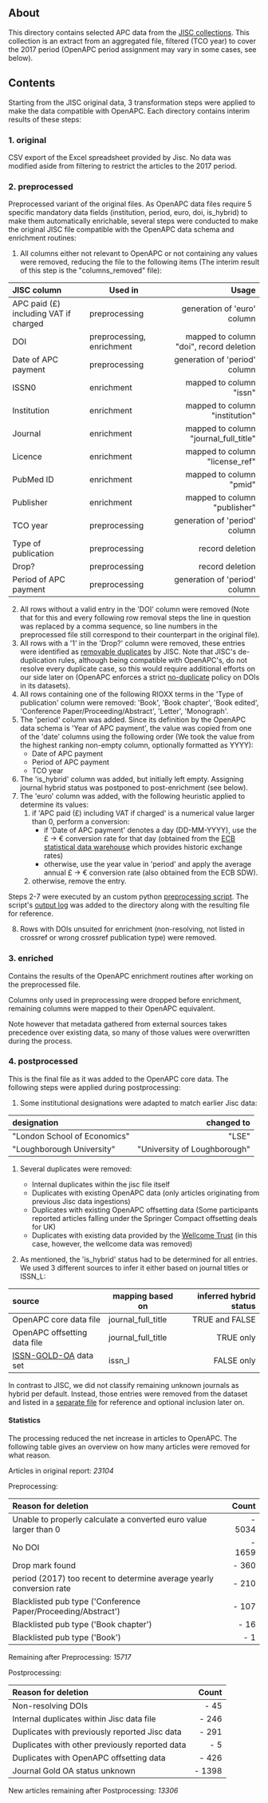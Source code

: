 
## About

This directory contains selected APC data from the [JISC collections](https://www.jisc-collections.ac.uk/Jisc-Monitor/APC-data-collection/). This collection is an extract from an aggregated file, filtered (TCO year) to cover the 2017 period (OpenAPC period assignment may vary in some cases, see below).

## Contents

Starting from the JISC original data, 3 transformation steps were applied to make the data compatible with OpenAPC. Each directory contains interim results of these steps:

### 1. original

CSV export of the Excel spreadsheet provided by Jisc. No data was modified aside from filtering to restrict the articles to the 2017 period.

### 2. preprocessed

Preprocessed variant of the original files. As OpenAPC data files require 5 specific mandatory data fields (institution, period, euro, doi, is_hybrid) to make them automatically enrichable, several steps were conducted to make the original JISC file compatible with the OpenAPC data schema and enrichment routines:

1. All columns either not relevant to OpenAPC or not containing any values were removed, reducing the file to the following items (The interim result of this step is the "columns_removed" file):

| JISC column                                         | Used in                   | Usage                                           |  
|:----------------------------------------------------|---------------------------|------------------------------------------------:|
| APC paid (£) including VAT if charged               | preprocessing             | generation of 'euro' column                     |
| DOI                                                 | preprocessing, enrichment | mapped to column "doi", record deletion         |
| Date of APC payment                                 | preprocessing             | generation of 'period' column                   |
| ISSN0                                               | enrichment                | mapped to column "issn"                         |
| Institution                                         | enrichment                | mapped to column "institution"                  |
| Journal                                             | enrichment                | mapped to column "journal_full_title"           |
| Licence                                             | enrichment                | mapped to column "license_ref"                  |
| PubMed ID                                           | enrichment                | mapped to column "pmid"                         |
| Publisher                                           | enrichment                | mapped to column "publisher"                    |
| TCO year                                            | preprocessing             | generation of 'period' column                   |
| Type of publication                                 | preprocessing             | record deletion                                 |
| Drop?                                               | preprocessing             | record deletion                                 |
| Period of APC payment                               | preprocessing             | generation of 'period' column                   |
 
2. All rows without a valid entry in the 'DOI' column were removed (Note that for this and every following row removal steps the line in question was replaced by a comma sequence, so line numbers in the preprocessed file still correspond to their counterpart in the original file).
3. All rows with a '1' in the 'Drop?' column were removed, these entries were identified as [removable duplicates](https://nbviewer.jupyter.org/github/kshamash/Article-processing-charges/blob/master/Autogenerate%20APC%20report.ipynb#De-duplication) by JISC. Note that JISC's de-duplication rules, although being compatible with OpenAPC's, do not resolve every duplicate case, so this would require additional efforts on our side later on (OpenAPC enforces a strict [no-duplicate](https://github.com/OpenAPC/openapc-de/wiki/Data-Integrity-Testing#interdependent-tests) policy on DOIs in its datasets).
4. All rows containing one of the following RIOXX terms in the 'Type of publication' column were removed: 'Book', 'Book chapter', 'Book edited', 'Conference Paper/Proceeding/Abstract', 'Letter', 'Monograph'.
5. The 'period' column was added. Since its definition by the OpenAPC data schema is 'Year of APC payment', the value was copied from one of the 'date' columns using the following order (We took the value from the highest ranking non-empty column, optionally formatted as YYYY):
    - Date of APC payment
    - Period of APC payment
    - TCO year
6. The 'is_hybrid' column was added, but initially left empty. Assigning journal hybrid status was postponed to post-enrichment (see below).
7. The 'euro' column was added, with the following heuristic applied to determine its values:
    1. if 'APC paid (£) including VAT if charged' is a numerical value larger than 0, perform a conversion:
        - if 'Date of APC payment' denotes a day (DD-MM-YYYY), use the £ -> € conversion rate for that day (obtained from the [ECB statistical data warehouse](https://sdw.ecb.europa.eu/) which provides historic exchange rates)
        - otherwise, use the year value in 'period' and apply the average annual £ -> € conversion rate (also obtained from the ECB SDW).
    2. otherwise, remove the entry.

Steps 2-7 were executed by an custom python [preprocessing script](https://github.com/OpenAPC/openapc-de/blob/master/python/etc/preprocessing/jisc/jisc_preprocessing.py). The script's [output log](https://github.com/OpenAPC/openapc-de/blob/master/data/jisc_collections/2017/preprocessed/preprocessing.log) was added to the directory along with the resulting file for reference.

8. Rows with DOIs unsuited for enrichment (non-resolving, not listed in crossref or wrong crossref publication type) were removed.

### 3. enriched

Contains the results of the OpenAPC enrichment routines after working on the preprocessed file.

Columns only used in preprocessing were dropped before enrichment, remaining columns were mapped to their OpenAPC equivalent.

Note however that metadata gathered from external sources takes precedence over existing data, so many of those values were overwritten during the process.

### 4. postprocessed

This is the final file as it was added to the OpenAPC core data. The following steps were applied during postprocessing:

1. Some institutional designations were adapted to match earlier Jisc data:

|  designation                                            | changed to                   |
|:--------------------------------------------------------|-----------------------------:|
| "London School of Economics"                            | "LSE"                        |
| "Loughborough University"                               | "University of Loughborough" |


1. Several duplicates were removed: 
    - Internal duplicates within the jisc file itself
    - Duplicates with existing OpenAPC data (only articles originating from previous Jisc data ingestions)
    - Duplicates with existing OpenAPC offsetting data (Some participants reported articles falling under the Springer Compact offsetting deals for UK)
    - Duplicates with existing data provided by the [Wellcome Trust](https://github.com/OpenAPC/openapc-de/tree/master/data/wellcome) (in this case, however, the wellcome data was removed)

2. As mentioned, the 'is_hybrid' status had to be determined for all entries. We used 3 different sources to infer it either based on journal titles or ISSN_L:
    
|  source                                                         | mapping based on    |  inferred hybrid status    |
|:----------------------------------------------------------------|---------------------|---------------------------:|
| OpenAPC core data file                                          | journal_full_title  | TRUE and FALSE             |
| OpenAPC offsetting data file                                    | journal_full_title  | TRUE only                  |
| [ISSN-GOLD-OA](https://doi.org/10.4119/unibi/2913654) data set  | issn_l              | FALSE only                 |


In contrast to JISC, we did not classify remaining unknown journals as hybrid per default. Instead, those entries were removed from the dataset and listed in a [separate file](https://github.com/OpenAPC/openapc-de/blob/master/data/jisc_collections/2017/postprocessed/Jisc_2017_postprocessed_not_included_hybrid_status_unknown.csv) for reference and optional inclusion later on.

#### Statistics

The processing reduced the net increase in articles to OpenAPC. The following table gives an overview on how many articles were removed for what reason.

Articles in original report: *23104*

Preprocessing:

| Reason for deletion                                                 | Count        |
|:--------------------------------------------------------------------|-------------:|
|Unable to properly calculate a converted euro value larger than 0    |   - 5034     |
|No DOI                                                               |   - 1659     |
|Drop mark found                                                      |   - 360      |
|period (2017) too recent to determine average yearly conversion rate |   - 210      |
|Blacklisted pub type ('Conference Paper/Proceeding/Abstract')        |   - 107      |
|Blacklisted pub type ('Book chapter')                                |   - 16       |
|Blacklisted pub type ('Book')                                        |   - 1        |

Remaining after Preprocessing:                                           *15717* 

Postprocessing:

| Reason for deletion                                                  | Count       |
|:---------------------------------------------------------------------|------------:|
|Non-resolving DOIs                                                    | - 45        | 
|Internal duplicates within Jisc data file                             | - 246       |
|Duplicates with previously reported Jisc data                         | - 291       |
|Duplicates with other previously reported data                        | - 5         |
|Duplicates with OpenAPC offsetting data                               | - 426       |
|Journal Gold OA status unknown                                        | - 1398      |

New articles remaining after Postprocessing:                              *13306*
